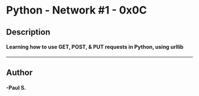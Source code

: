# Python - Network #1 - 0x0C 
## Description 
#### Learning how to use GET, POST, & PUT requests in Python, using urllib
 --- 
## Author 
#### -Paul S.